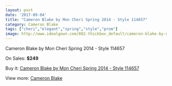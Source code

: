 ```yaml
---
layout: post
date: '2017-09-04'
title: "Cameron Blake by Mon Cheri Spring 2014 - Style 114657"
category: Cameron Blake
tags: ["cheri","elegant","spring","style","prom"]
image: http://www.idealgown.com/882-thickbox_default/cameron-blake-by-mon-cheri-spring-2014-style-114657.jpg
---
```

Cameron Blake by Mon Cheri Spring 2014 - Style 114657

On Sales: **$249**
<a href="https://www.idealgown.com/en/cameron-blake/398-cameron-blake-by-mon-cheri-spring-2014-style-114657.html"><amp-img layout="responsive" width="600" height="600" src="//www.idealgown.com/882-thickbox_default/cameron-blake-by-mon-cheri-spring-2014-style-114657.jpg" alt="Cameron Blake by Mon Cheri Spring 2014 - Style 114657 0" /></a>
<a href="https://www.idealgown.com/en/cameron-blake/398-cameron-blake-by-mon-cheri-spring-2014-style-114657.html"><amp-img layout="responsive" width="600" height="600" src="//www.idealgown.com/883-thickbox_default/cameron-blake-by-mon-cheri-spring-2014-style-114657.jpg" alt="Cameron Blake by Mon Cheri Spring 2014 - Style 114657 1" /></a>

Buy it: [Cameron Blake by Mon Cheri Spring 2014 - Style 114657](https://www.idealgown.com/en/cameron-blake/398-cameron-blake-by-mon-cheri-spring-2014-style-114657.html "Cameron Blake by Mon Cheri Spring 2014 - Style 114657")

View more: [Cameron Blake](https://www.idealgown.com/en/7-cameron-blake "Cameron Blake")